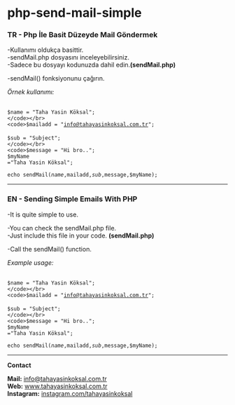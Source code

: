 # php-send-mail-simple

<h3>TR - Php İle Basit Düzeyde Mail Göndermek</h3>

-Kullanımı oldukça basittir.</br>
-sendMail.php dosyasını inceleyebilirsiniz.</br>
-Sadece bu dosyayı kodunuzda dahil edin.<b>(sendMail.php)</b></br>

-sendMail() fonksiyonunu çağırın.</br>

<i>Örnek kullanımı:</i></br></br>

<code>$name = "Taha Yasin Köksal"; </code></br>
<code>$mailadd = "info@tahayasinkoksal.com.tr"; </code></br>
<code>$sub = "Subject"; </code></br>
<code>$message = "Hi bro.."; </code></br>
<code>$myName ="Taha Yasin Köksal"; </code></br>

<code>echo sendMail($name,$mailadd,$sub,$message,$myName);</code>



<hr>
<h3>EN - Sending Simple Emails With PHP</h3>

-It is quite simple to use.</br>

-You can check the sendMail.php file.</br>
-Just include this file in your code. <b>(sendMail.php)</b></br>

-Call the sendMail() function.</br>

<i>Example usage:</i></br></br>

<code>$name = "Taha Yasin Köksal"; </code></br>
<code>$mailadd = "info@tahayasinkoksal.com.tr"; </code></br>
<code>$sub = "Subject"; </code></br>
<code>$message = "Hi bro.."; </code></br>
<code>$myName ="Taha Yasin Köksal"; </code></br>

<code>echo sendMail($name,$mailadd,$sub,$message,$myName);</code>

<hr>


<b>Contact</b><br>

<b>Mail:</b> info@tahayasinkoksal.com.tr <br>
<b>Web:</b> www.tahayasinkoksal.com.tr <br>
<b>Instagram:</b> <a href="https://instagram.com/tahayasinkoksal">instagram.com/tahayasinkoksal</a>

